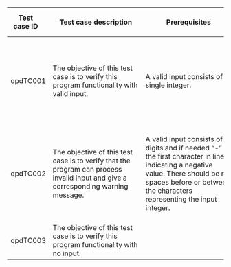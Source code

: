 <style>
.thin{
width:70px;
max-width:70px;
}
.desc{
width: 200px;
max-width: 200px;
}
.prereq{
width: 200px;
max-width: 200px;
}
.steps{
width: 300px;
max-width: 300px;
}
.exres{
width: 450px;
max-width: 450px;
}
.acres{
width: 200px;
max-width: 200px;
}
}
</style>

| <div class="thin">Test case ID </div> | <div class="desc">Test case description </div>| <div class="prereq">Prerequisites </div> | <div class="steps"> Test steps </div>| <div class="exres">Expected Result </div>| <div class="acres">Actual Result </div> | <div class="thin">Status </div> | <div class="thin">Created By </div> | <div class="thin"> Date of creation </div>|  <div class="thin"> Executed By </div> | <div class="thin"> Date of execution </div> |
|--|--|--|--|--|--|--|--|--|--|--|
| qpdTC001 | The objective of this test case is to verify this program functionality with valid input. | A valid input consists of a single integer. | 1. Run the program. <br> 2. Upon receiving an input prompt enter the number 222. <br> 3. Continue entering integers on each input prompt, e.g. 4, 6, 60, -42, -13. <br> 4. Enter 0 to get the program's output and terminate its execution. | 1. An input prompt appears on the screen with the text: “Enter an integer number:” <br> 2. A new input prompt with the following message “Enter an integer number:” appears on the line below the latest input. <br> 3. The program shall not give any error messages and shall continue to operate as usual upon receiving each of these inputs.s <br> 4. The program presents the user with the largest sum of digits (6) from the input sequence and list all numbers with this maximum sum of digits (222, 6, 60, -42).| 1.-4. The expected result has been received and thus functionality of the program has been confirmed.| <div style="color:#00cc00">Succes </div>| Sergo3682 | 26/02/2024 | Sergo3682 | 26/02/2024 |
| qpdTC002 | The objective of this test case is to verify that the program can process invalid input and give a corresponding warning message. | A valid input consists of digits and if needed “-” as the first character in line indicating a negative value. There should be no spaces before or between the characters representing the input integer. | 1. Run the program. <br> 2. Upon receiving an input prompt enter the following character sequence: “HelloWorld”. <br> 3. Upon receiving an input prompt enter the number 12.5. <br> 4. Upon receiving an input prompt enter the following character sequence: «./21*^7$4;». <br> 5. Enter 0 to get the program's output and terminate its execution. | 1. An input prompt appears on the screen with the text: “Enter an integer number:” <br> 2.-4. When the invalid input has been received the program shall notify the user about it with the following warning message: “Invalid input. Please try again.” Then the program shall proceed to display the next input prompt. <br> 5. The program presents the user with the largest sum of digits (0) from the input sequence and list all numbers with this maximum sum of digits (0). | 1.-5. The expected result has been confirmed. | <div style="color:#00cc00"> Succes </div> | Sergo3682 | 26/02/2024 | Sergo3682 | 26/02/2024 |
| qpdTC003 | The objective of this test case is to verify this program functionality with no input. |  |  |  |  |  |  |  |  |  | 
